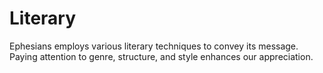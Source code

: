 # Literary

Ephesians employs various literary techniques to convey its message. Paying attention to genre, structure, and style enhances our appreciation.


